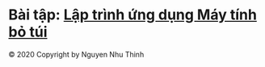 # Bài tập: <a href="https://github.com/nguyennhuthinh14/calculator">Lập trình ứng dụng Máy tính bỏ túi</a>


© 2020 Copyright by Nguyen Nhu Thinh

